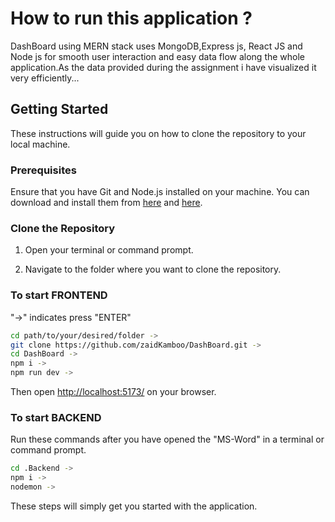 # How to run this application ?

DashBoard using MERN stack uses MongoDB,Express js, React JS and Node js for smooth user interaction and easy data flow along the whole application.As the data provided during the assignment i have visualized it very efficiently...

## Getting Started

These instructions will guide you on how to clone the repository to your local machine.

### Prerequisites

Ensure that you have Git and Node.js installed on your machine. You can download and install them  from [here](https://git-scm.com/) and [here](https://nodejs.org/en).

### Clone the Repository

1. Open your terminal or command prompt.

2. Navigate to the folder where you want to clone the repository.

### To start FRONTEND
"->" indicates press "ENTER"
```bash
cd path/to/your/desired/folder ->
git clone https://github.com/zaidKamboo/DashBoard.git ->
cd DashBoard ->
npm i ->
npm run dev ->
```
Then open [http://localhost:5173/](http://localhost:5173/) on your browser.
### To start BACKEND
Run these commands after you have opened the "MS-Word" in a terminal or command prompt.
```bash
cd .Backend ->
npm i ->
nodemon -> 
```
These steps will simply get you started with the application.




